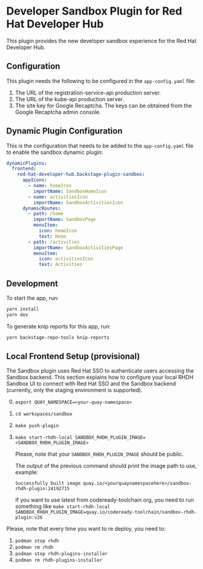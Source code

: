 # Developer Sandbox Plugin for Red Hat Developer Hub

This plugin provides the new developer sandbox experience for the Red Hat Developer Hub.

## Configuration

This plugin needs the following to be configured in the `app-config.yaml` file:

1. The URL of the registration-service-api production server.
2. The URL of the kube-api production server.
3. The site key for Google Recaptcha. The keys can be obtained from the Google Recaptcha admin console.

## Dynamic Plugin Configuration

This is the configuration that needs to be added to the `app-config.yaml` file to enable the sandbox dynamic plugin:

```yaml
dynamicPlugins:
  frontend:
    red-hat-developer-hub.backstage-plugin-sandbox:
      appIcons:
        - name: homeIcon
          importName: SandboxHomeIcon
        - name: activitiesIcon
          importName: SandboxActivitiesIcon
      dynamicRoutes:
        - path: /home
          importName: SandboxPage
          menuItem:
            icon: homeIcon
            text: Home
        - path: /activities
          importName: SandboxActivitiesPage
          menuItem:
            icon: activitiesIcon
            text: Activities
```

## Development

To start the app, run:

```sh
yarn install
yarn dev
```

To generate knip reports for this app, run:

```sh
yarn backstage-repo-tools knip-reports
```

## Local Frontend Setup (provisional)
The Sandbox plugin uses Red Hat SSO to authenticate users accessing the Sandbox backend. This section explains how to configure your local RHDH Sandbox UI to connect with Red Hat SSO and the Sandbox backend (currently, only the staging environment is supported).

0. `export QUAY_NAMESPACE=<your-quay-namespace>`
1. `cd workspaces/sandbox`
2. `make push-plugin`
3. `make start-rhdh-local SANDBOX_RHDH_PLUGIN_IMAGE=<SANDBOX_RHDH_PLUGIN_IMAGE>`

    Please, note that your `SANDBOX_RHDH_PLUGIN_IMAGE` should be public. 

    The output of the previous command should print the image path to use, example:
    ```
    Successfully built image quay.io/<yourquaynamespacehere>/sandbox-rhdh-plugin:24192715
    ```
    If you want to use latest from codeready-toolchain org, you need to run something like `make start-rhdh-local SANDBOX_RHDH_PLUGIN_IMAGE=quay.io/codeready-toolchain/sandbox-rhdh-plugin:v26`

Please, note that every time you want to re deploy, you need to:
1. `podman stop rhdh`
2. `podman rm rhdh`
3. `podman stop rhdh-plugins-installer`
4. `podman rm rhdh-plugins-installer`

